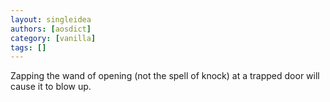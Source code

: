 ```yaml
---
layout: singleidea
authors: [aosdict]
category: [vanilla]
tags: []
---
```

Zapping the wand of opening (not the spell of knock) at a trapped door will cause it to blow up.
